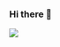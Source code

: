 ### Hi there 👋

![](http://github-profile-summary-cards.vercel.app/api/cards/profile-details?username=rikut0-otsu&theme=aura)

